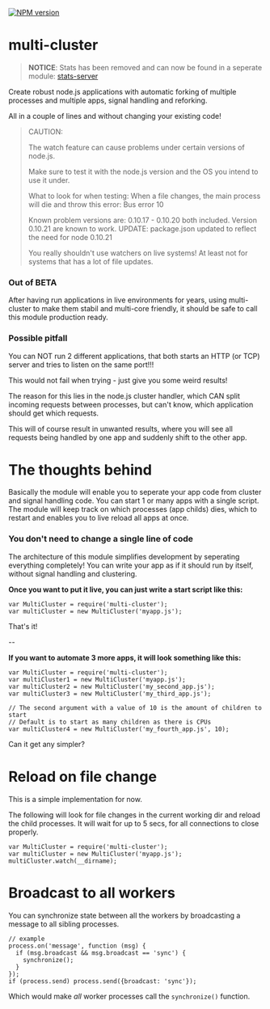 [![NPM version](https://badge.fury.io/js/block-scope.png)](http://badge.fury.io/js/multi-cluster)

# multi-cluster

> **NOTICE**: Stats has been removed and can now be found in a seperate module: [stats-server](http://npmjs.org/package/stats-server)

Create robust node.js applications with automatic forking of multiple processes and multiple apps, signal handling and reforking.

All in a couple of lines and without changing your existing code!

>CAUTION:
>
>The watch feature can cause problems under certain versions of node.js.
>
>Make sure to test it with the node.js version and the OS you intend to use it under.
>
>What to look for when testing:
>When a file changes, the main process will die and throw this error: Bus error 10
>
>Known problem versions are: 0.10.17 - 0.10.20 both included.
>Version 0.10.21 are known to work.
>UPDATE: package.json updated to reflect the need for node 0.10.21
>
>You really shouldn't use watchers on live systems!
>At least not for systems that has a lot of file updates.

### Out of BETA

After having run applications in live environments for years, using multi-cluster to make them stabil and multi-core friendly, it should be safe to call this module production ready.


### Possible pitfall

You can NOT run 2 different applications, that both starts an HTTP (or TCP) server and tries to listen on the same port!!!

This would not fail when trying - just give you some weird results!

The reason for this lies in the node.js cluster handler, which CAN split incoming requests between processes, but can't know, which application should get which requests.

This will of course result in unwanted results, where you will see all requests being handled by one app and suddenly shift to the other app.


# The thoughts behind

Basically the module will enable you to seperate your app code from cluster and signal handling code.
You can start 1 or many apps with a single script.
The module will keep track on which processes (app childs) dies, which to restart and enables you to live reload all apps at once.

### You don't need to change a single line of code

The architecture of this module simplifies development by seperating everything completely!
You can write your app as if it should run by itself, without signal handling and clustering.

**Once you want to put it live, you can just write a start script like this:**

	var MultiCluster = require('multi-cluster');
	var multiCluster = new MultiCluster('myapp.js');

That's it!

--

**If you want to automate 3 more apps, it will look something like this:**


	var MultiCluster = require('multi-cluster');
	var multiCluster1 = new MultiCluster('myapp.js');
	var multiCluster2 = new MultiCluster('my_second_app.js');
	var multiCluster3 = new MultiCluster('my_third_app.js');

	// The second argument with a value of 10 is the amount of children to start
	// Default is to start as many children as there is CPUs
	var multiCluster4 = new MultiCluster('my_fourth_app.js', 10);

Can it get any simpler?


# Reload on file change

This is a simple implementation for now.

The following will look for file changes in the current working dir and reload the child processes. It will wait for up to 5 secs, for all connections to close properly.

	var MultiCluster = require('multi-cluster');
	var multiCluster = new MultiCluster('myapp.js');
	multiCluster.watch(__dirname);

# Broadcast to all workers

You can synchronize state between all the workers by broadcasting a message
to all sibling processes.

```javscript
// example
process.on('message', function (msg) {
  if (msg.broadcast && msg.broadcast == 'sync') {
    synchronize();
  }
});
if (process.send) process.send({broadcast: 'sync'});
```

Which would make *all* worker processes call the ``synchronize()`` function.
